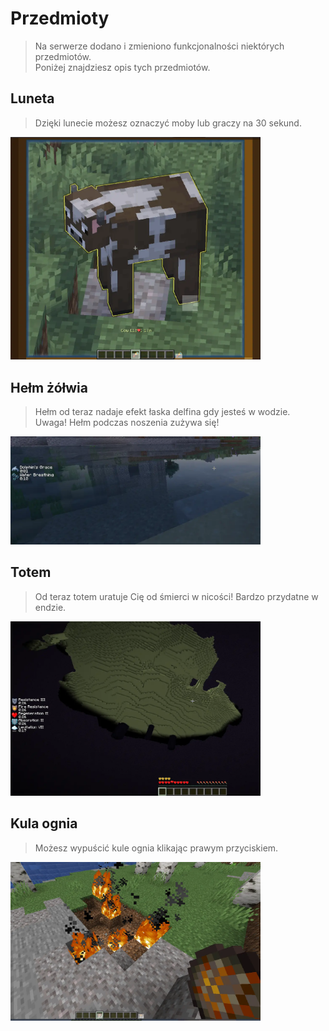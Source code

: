 # Przedmioty

> Na serwerze dodano i zmieniono funkcjonalności niektórych przedmiotów.<br>Poniżej znajdziesz opis tych przedmiotów.


## Luneta


> Dzięki lunecie możesz oznaczyć moby lub graczy na <span class="blue">30 sekund</span>.

<img src="../images/items/spyglass.webp" width="400px">


## Hełm żółwia


> Hełm od teraz nadaje efekt <span class="blue">łaska delfina</span> gdy jesteś w wodzie. <br> <span class="red">Uwaga!</span> Hełm podczas noszenia zużywa się!

<img src="../images/items/turtle_helmet.webp" width="400px">


## Totem


> Od teraz totem <span class="blue">uratuje Cię</span> od śmierci w nicości! Bardzo przydatne w endzie.

<img src="../images/items/totem.webp" width="400px">


## Kula ognia

> Możesz wypuścić <span class="blue">kule ognia</span>  klikając prawym przyciskiem.

<img src="../images/items/fire_charge.webp" width="400px">










